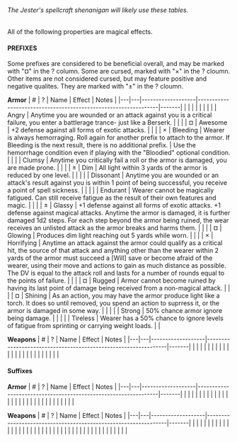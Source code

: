 ######  The Jester's spellcraft shenanigan will likely use these tables.

All of the following properties are magical effects.

#### PREFIXES

Some prefixes are considered to be beneficial overall, and may be marked with "¤" in the ? column. Some are cursed, marked with "×" in the ? cloumn. Other items are not considered cursed, but may feature positive and negative qualites. They are marked with "±" in the ? cloumn.

**Armor**
| # | ? | Name              | Effect                                                         | Notes |
|---|---|-------------------|----------------------------------------------------------------|-------|
|   |   |                   |                                                                |       |
|   |   | Angry             | Anytime you are wounded or an attack against you is a critical failure, you enter a battlerage trance- just like a Berserk. |       |
|   | ¤ | Awesome           | +2 defense against all forms of exotic attacks.                |       |
|   | × | Bleeding          | Wearer is always hemorraging. Roll again for another prefix to attach to the armor. If Bleeding is the next result, there is no additional prefix.                                                                                                                         | Use the hemorrhage condition even if playing with the "Bloodied" optional condition. |
|   |   | Clumsy            | Anytime you critically fail a roll or the armor is damaged, you are made prone.                                   |       |
|   | ± | Dim               | All light within 3 yards of the armor is reduced by one level. |       |
|   |   | Dissonant         | Anytime you are wounded or an attack's result against you is within 1 point of being successful, you receive a point of spell sickness. |       |
|   |   | Endurant          | Wearer cannot be magically fatigued. Can still receive fatigue as the result of their own features and magic. |       |
|   | ± | Glassy            | +1 defense against all forms of exotic attacks. +1 defense against magical attacks. Anytime the armor is damaged, it is further damaged 1d2 steps. For each step beyond the armor being ruined, the wear receives an unlisted attack as the armor breaks and harms them. |       |
|   | ¤ | Glowing           | Produces dim light reaching out 5 yards while worn.            |       |
|   | × | Horrifying        | Anytime an attack against the armor could qualify as a critical hit, the source of that attack and anything other than the wearer within 2 yards of the armor must succeed a [Will] save or become afraid of the wearer, using their move and actions to gain as much distance as possible. The DV is equal to the attack roll and lasts for a number of rounds equal to the points of failure.                                                                                     |       |
|   | ¤ | Rugged            | Armor cannot become ruined by having its last point of damage being received from a non-magical attack. |       |
|   | ¤ | Shining           | As an action, you may have the armor produce light like a torch.  It does so until removed, you spend an action to suprress it, or the armor is damaged in some way. |       |
|   |   | Strong            | 50% chance armor ignore being damage.                          |       |
|   |   | Tireless          | Wearer has a 50% chance to ignore levels of fatigue from sprinting or carrying weight loads.  |       |


**Weapons**
| # | ? | Name              | Effect                                                         | Notes |
|---|---|-------------------|----------------------------------------------------------------|-------|
|   |   |                   |                                                                |       |
|   |   |                   |                                                                |       |
|   |   |                   |                                                                |       |
|   |   |                   |                                                                |       |


#### Suffixes

**Armor**
| # | ? | Name              | Effect                                                         | Notes |
|---|---|-------------------|----------------------------------------------------------------|-------|
|   |   |                   |                                                                |       |
|   |   |                   |                                                                |       |
|   |   |                   |                                                                |       |
|   |   |                   |                                                                |       |
|   |   |                   |                                                                |       |

**Weapons**
| # | ? | Name              | Effect                                                         | Notes |
|---|---|-------------------|----------------------------------------------------------------|-------|
|   |   |                   |                                                                |       |
|   |   |                   |                                                                |       |
|   |   |                   |                                                                |       |
|   |   |                   |                                                                |       |
|   |   |                   |                                                                |       |
|   |   |                   |                                                                |       |
|   |   |                   |                                                                |       |


